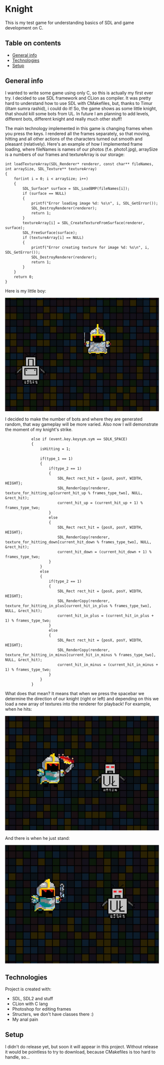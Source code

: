 # Knight
This is my test game for understanding basics of SDL and game development on C.
## Table on contents
* [General info](#general-info)
* [Technologies](#technologies)
* [Setup](#setup)

## General info
I wanted to write some game using only C, so this is actually my first ever try. I decided to use SDL framework and CLion as compiler. It was pretty hard to understand how to use SDL with CMakefiles, but, thanks to Timur (iltam sumra rashid), i could do it! So, the game shows as some little knight, that should kill some bots from UL. In future I am planning to add levels, different bots, different knight and really much other stuff! 

The main technology implemented in this game is changing frames when you press the keys. I rendered all the frames separately, so that moving, hitting and all other actions of the characters turned out smooth and pleasant (relatively).
Here's an example of how I implemented frame loading, where fileNames is names of our photos (f.e. photo1.jpg), arraySize is a numbers of our frames and textureArray is our storage: 
```
int loadTextureArray(SDL_Renderer* renderer, const char** fileNames, int arraySize, SDL_Texture** textureArray)
{
    for(int i = 0; i < arraySize; i++)
    {
        SDL_Surface* surface = SDL_LoadBMP(fileNames[i]);
        if (surface == NULL)
        {
            printf("Error loading image %d: %s\n", i, SDL_GetError());
            SDL_DestroyRenderer(renderer);
            return 1;
        }
        textureArray[i] = SDL_CreateTextureFromSurface(renderer, surface);
        SDL_FreeSurface(surface);
        if (textureArray[i] == NULL)
        {
            printf("Error creating texture for image %d: %s\n", i, SDL_GetError());
            SDL_DestroyRenderer(renderer);
            return 1;
        }
    }
    return 0;
}
```
Here is my little boy:

![Knight](./Photo/type2.jpg)

I decided to make the number of bots and where they are generated random, that way gameplay will be more varied. Also now I will demonstrate the moment of my knight's strike.
```
            else if (event.key.keysym.sym == SDLK_SPACE)
            {
                isHitting = 1;
                
                if(type_1 == 1)
                {
                    if(type_2 == 1)
                    {
                        SDL_Rect rect_hit = {posX, posY, WIDTH, HEIGHT};
                        SDL_RenderCopy(renderer, texture_for_hitting_up[current_hit_up % frames_type_two], NULL, &rect_hit);
                        current_hit_up = (current_hit_up + 1) % frames_type_two;
                    }
                    else
                    {
                        SDL_Rect rect_hit = {posX, posY, WIDTH, HEIGHT};
                        SDL_RenderCopy(renderer, texture_for_hitting_down[current_hit_down % frames_type_two], NULL, &rect_hit);
                        current_hit_down = (current_hit_down + 1) % frames_type_two;
                    }
                }
                else
                {
                    if(type_2 == 1)
                    {
                        SDL_Rect rect_hit = {posX, posY, WIDTH, HEIGHT};
                        SDL_RenderCopy(renderer, texture_for_hitting_in_plus[current_hit_in_plus % frames_type_two], NULL, &rect_hit);
                        current_hit_in_plus = (current_hit_in_plus + 1) % frames_type_two;
                    }
                    else
                    {
                        SDL_Rect rect_hit = {posX, posY, WIDTH, HEIGHT};
                        SDL_RenderCopy(renderer, texture_for_hitting_in_minus[current_hit_in_minus % frames_type_two], NULL, &rect_hit);
                        current_hit_in_minus = (current_hit_in_minus + 1) % frames_type_two;
                    }
                }
            }
```
What does that mean? It means that when we press the spacebar we determine the direction of our knight (right or left) and depending on this we load a new array of textures into the renderer for playback!
For example, when he hits:

![Hit1](./Photo/type1.jpg)

And there is when he just stand: 

![Hit2](./Photo/type3.jpg)

## Technologies
Project is created with:
* SDL, SDL2 and stuff
* CLion with C lang
* Photoshop for editing frames
* Structers, we don't have classes there :)
* My anal pain

## Setup 
I didn't do release yet, but soon it will appear in this project. Without release it would be pointless to try to download, because CMakefiles is too hard to handle, so...

    
